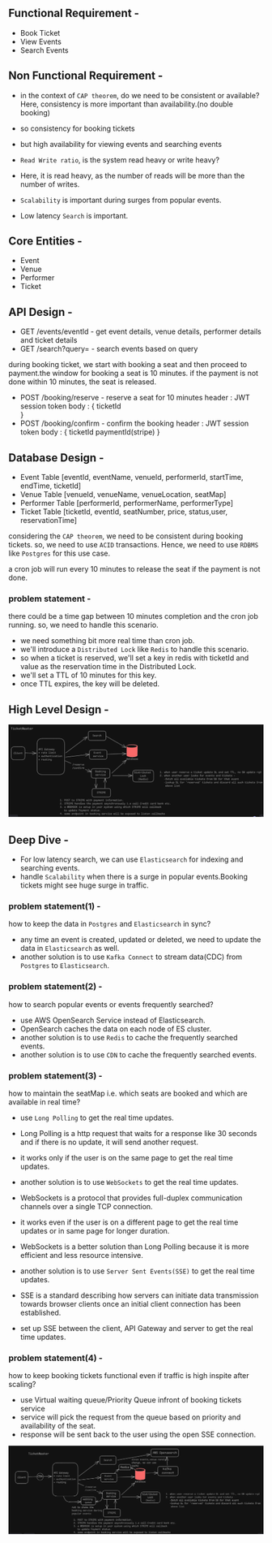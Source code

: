 ## Functional Requirement -
- Book Ticket
- View Events
- Search Events

## Non Functional Requirement -
- in the context of `CAP theorem`, do we need to be consistent or available?
  Here, consistency is more important than availability.(no double booking)
- so consistency for booking tickets
- but high availability for viewing events and searching events


- `Read Write ratio`, is the system read heavy or write heavy?
- Here, it is read heavy, as the number of reads will be more than the number of writes.

- `Scalability` is important during surges from popular events.

- Low latency `Search` is important.

## Core Entities -
- Event
- Venue
- Performer
- Ticket

## API Design -
- GET /events/eventId - get event details, venue details, performer details and ticket details
- GET /search?query= - search events based on query

during booking ticket, we start with booking a seat and then proceed to payment.the window for booking a seat is 10 minutes. if the payment is not done within 10 minutes, the seat is released.

- POST /booking/reserve - reserve a seat for 10 minutes
  header : JWT session token
  body : {
   ticketId  
   }
- POST /booking/confirm - confirm the booking
  header : JWT session token
  body : {
   ticketId
   paymentId(stripe)
   }

## Database Design -
- Event Table [eventId, eventName, venueId, performerId, startTime, endTime, ticketId]
- Venue Table [venueId, venueName, venueLocation, seatMap]
- Performer Table [performerId, performerName, performerType]
- Ticket Table [ticketId, eventId, seatNumber, price, status,user, reservationTime]


considering the `CAP theorem`, we need to be consistent during booking tickets. so, we need to use `ACID` transactions.
Hence, we need to use `RDBMS` like `Postgres` for this use case.

a cron job will run every 10 minutes to release the seat if the payment is not done.
### problem statement -
there could be a time gap between 10 minutes completion and the cron job running. so, we need to handle this scenario.
- we need something bit more real time than cron job.
- we'll introduce a `Distributed Lock` like `Redis` to handle this scenario.
- so when a ticket is reserved, we'll set a key in redis with ticketId and value as the reservation time in the Distributed Lock.
- we'll set a TTL of 10 minutes for this key.
- once TTL expires, the key will be deleted.



## High Level Design -
![ScreenShot](/Designs/Ticketmaster/Ticketmaster_highlevel.PNG?raw=true)

  
## Deep Dive -
- For low latency search, we can use `Elasticsearch` for indexing and searching events.
- handle `Scalability` when there is a surge in popular events.Booking tickets might see huge surge in traffic.

### problem statement(1) -
how to keep the data in `Postgres` and `Elasticsearch` in sync?
- any time an event is created, updated or deleted, we need to update the data in `Elasticsearch` as well.
- another solution is to use `Kafka Connect` to stream data(CDC) from `Postgres` to `Elasticsearch`.

### problem statement(2) -
how to search popular events or events frequently searched?
- use AWS OpenSearch Service instead of Elasticsearch.
- OpenSearch caches the data on each node of ES cluster.
- another solution is to use `Redis` to cache the frequently searched events.
- another solution is to use `CDN` to cache the frequently searched events.

### problem statement(3) -
how to maintain the seatMap i.e. which seats are booked and which are available in real time?
- use `Long Polling` to get the real time updates.
- Long Polling is a http request that waits for a response like 30 seconds and if there is no update, it will send another request.
- it works only if the user is on the same page to get the real time updates.

- another solution is to use `WebSockets` to get the real time updates.
- WebSockets is a protocol that provides full-duplex communication channels over a single TCP connection.
- it works even if the user is on a different page to get the real time updates or in same page for longer duration.
- WebSockets is a better solution than Long Polling because it is more efficient and less resource intensive.

- another solution is to use `Server Sent Events(SSE)` to get the real time updates.
- SSE is a standard describing how servers can initiate data transmission towards browser clients once an initial client connection has been established.
- set up SSE between the client, API Gateway and server to get the real time updates.

### problem statement(4) -
how to keep booking tickets functional even if traffic is high inspite after scaling?
- use Virtual waiting queue/Priority Queue infront of booking tickets service
- service will pick the request from the queue based on priority and availability of the seat.
- response will be sent back to the user using the open SSE connection.
  
![ScreenShot](/Designs/Ticketmaster/Ticketmaster_deepdive.PNG?raw=true)






